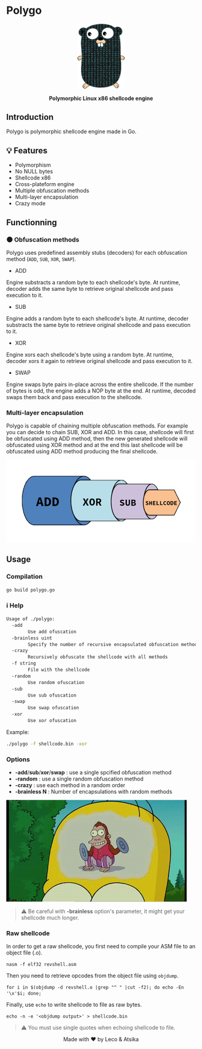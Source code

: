 # Polygo

<p align="center">
  <img src="images/gopher.png" width="25%">
</p>
<p align="center">
  <b>Polymorphic Linux x86 shellcode engine</b>
</p>



## Introduction

Polygo is polymorphic shellcode engine made in Go.

## 💡 Features 

* Polymorphism
* No NULL bytes
* Shellcode x86
* Cross-plateform engine
* Multiple obfuscation methods
* Multi-layer encapsulation
* Crazy mode

## Functionning

### 🌑 Obfuscation methods

Polygo uses predefined assembly stubs (decoders) for each obfuscation method (`ADD`, `SUB`, `XOR`, `SWAP`).

* ADD

Engine substracts a random byte to each shellcode's byte. At runtime, decoder adds the same byte to retrieve original shellcode and pass execution to it.

* SUB

Engine adds a random byte to each shellcode's byte. At runtime, decoder substracts the same byte to retrieve original shellcode and pass execution to it.

* XOR

Engine xors each shellcode's byte using a random byte. At runtime, decoder xors it again to retrieve original shellcode and pass execution to it.

* SWAP

Engine swaps byte pairs in-place across the entire shellcode. If the number of bytes is odd, the engine adds a NOP byte at the end. At runtime, decoded swaps them back and pass execution to the shellcode.

### Multi-layer encapsulation

Polygo is capable of chaining multiple obfuscation methods. For example you can decide to chain SUB, XOR and ADD. In this case, shellcode will first be obfuscated using ADD method, then the new generated shellcode will obfuscated using XOR method and at the end this last shellcode will be obfuscated using ADD method producing the final shellcode.

<img src="images/encapsulation.png">

## Usage

### Compilation

```
go build polygo.go
```

### ℹ️ Help

```Bash
Usage of ./polygo:
  -add
        Use add ofuscation
  -brainless uint
        Specify the number of recursive encapsulated obfuscation methods (default: 5)
  -crazy
        Recursively obfuscate the shellcode with all methods
  -f string
        File with the shellcode
  -random
        Use random ofuscation
  -sub
        Use sub ofuscation
  -swap
        Use swap ofuscation
  -xor
        Use xor ofuscation
```

Example:

```Bash
./polygo -f shellcode.bin -xor
```

### Options

* **-add**/**sub**/**xor**/**swap** : use a single spcified obfuscation method
* **-random** : use a single random obfuscation method
* **-crazy** : use each method in a random order
* **-brainless N** : Number of encapsulations with random methods

<img src="images/brainless.gif">

> ⚠️ Be careful with **-brainless** option's parameter, it might get your shellcode much longer.

### Raw shellcode

In order to get a raw shellcode, you first need to compile your ASM file to an object file (.o).

```
nasm -f elf32 revshell.asm
```

Then you need to retrieve opcodes from the object file using `objdump`.

```
for i in $(objdump -d revshell.o |grep "^ " |cut -f2); do echo -En '\x'$i; done;
```

Finally, use `echo` to write shellcode to file as raw bytes.

```
echo -n -e '<objdump output>' > shellcode.bin
```

> ⚠️ You must use single quotes when echoing shellcode to file.

<p align="center">
      Made with ♥ by Leco & Atsika
</p>
